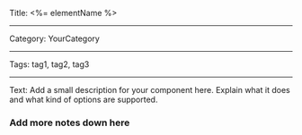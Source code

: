 Title: <%= elementName %>

----

Category: YourCategory

----

Tags: tag1, tag2, tag3

----

Text: Add a small description for your component here. Explain what it does and what kind of options are supported.

### Add more notes down here
